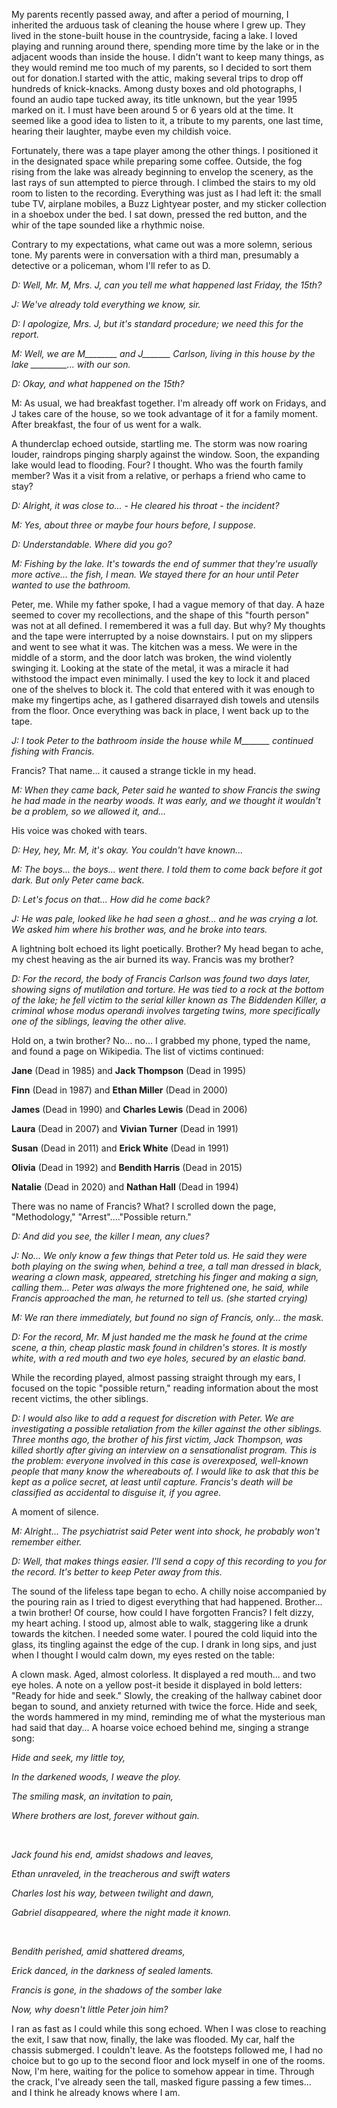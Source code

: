 My parents recently passed away, and after a period of mourning, I inherited the arduous task of cleaning the house where I grew up. They lived in the stone-built house in the countryside, facing a lake. I loved playing and running around there, spending more time by the lake or in the adjacent woods than inside the house. I didn't want to keep many things, as they would remind me too much of my parents, so I decided to sort them out for donation.I started with the attic, making several trips to drop off hundreds of knick-knacks. Among dusty boxes and old photographs, I found an audio tape tucked away, its title unknown, but the year 1995 marked on it. I must have been around 5 or 6 years old at the time. It seemed like a good idea to listen to it, a tribute to my parents, one last time, hearing their laughter, maybe even my childish voice.

Fortunately, there was a tape player among the other things. I positioned it in the designated space while preparing some coffee. Outside, the fog rising from the lake was already beginning to envelop the scenery, as the last rays of sun attempted to pierce through. I climbed the stairs to my old room to listen to the recording. Everything was just as I had left it: the small tube TV, airplane mobiles, a Buzz Lightyear poster, and my sticker collection in a shoebox under the bed. I sat down, pressed the red button, and the whir of the tape sounded like a rhythmic noise.

Contrary to my expectations, what came out was a more solemn, serious tone. My parents were in conversation with a third man, presumably a detective or a policeman, whom I'll refer to as D.

*D: Well, Mr. M, Mrs. J, can you tell me what happened last Friday, the 15th?*

*J: We've already told everything we know, sir.*

*D: I apologize, Mrs. J, but it's standard procedure; we need this for the report.*

*M: Well, we are M\_\_\_\_\_\_\_\_ and J\_\_\_\_\_\_\_ Carlson, living in this house by the lake \_\_\_\_\_\_\_\_\_... with our son.*

*D: Okay, and what happened on the 15th?*

M: As usual, we had breakfast together. I'm already off work on Fridays, and J takes care of the house, so we took advantage of it for a family moment. After breakfast, the four of us went for a walk.

A thunderclap echoed outside, startling me. The storm was now roaring louder, raindrops pinging sharply against the window. Soon, the expanding lake would lead to flooding. Four? I thought. Who was the fourth family member? Was it a visit from a relative, or perhaps a friend who came to stay?

*D: Alright, it was close to... - He cleared his throat - the incident?*

*M: Yes, about three or maybe four hours before, I suppose.*

*D: Understandable. Where did you go?*

*M: Fishing by the lake. It's towards the end of summer that they're usually more active... the fish, I mean. We stayed there for an hour until Peter wanted to use the bathroom.*

Peter, me. While my father spoke, I had a vague memory of that day. A haze seemed to cover my recollections, and the shape of this "fourth person" was not at all defined. I remembered it was a full day. But why? My thoughts and the tape were interrupted by a noise downstairs. I put on my slippers and went to see what it was. The kitchen was a mess. We were in the middle of a storm, and the door latch was broken, the wind violently swinging it. Looking at the state of the metal, it was a miracle it had withstood the impact even minimally. I used the key to lock it and placed one of the shelves to block it. The cold that entered with it was enough to make my fingertips ache, as I gathered disarrayed dish towels and utensils from the floor. Once everything was back in place, I went back up to the tape.

*J: I took Peter to the bathroom inside the house while M\_\_\_\_\_\_\_ continued fishing with Francis.*

Francis? That name... it caused a strange tickle in my head.

*M: When they came back, Peter said he wanted to show Francis the swing he had made in the nearby woods. It was early, and we thought it wouldn't be a problem, so we allowed it, and...*

His voice was choked with tears.

*D: Hey, hey, Mr. M, it's okay. You couldn't have known...*

*M: The boys... the boys... went there. I told them to come back before it got dark. But only Peter came back.*

*D: Let's focus on that... How did he come back?*

*J: He was pale, looked like he had seen a ghost... and he was crying a lot. We asked him where his brother was, and he broke into tears.*

A lightning bolt echoed its light poetically. Brother? My head began to ache, my chest heaving as the air burned its way. Francis was my brother?

*D: For the record, the body of Francis Carlson was found two days later, showing signs of mutilation and torture. He was tied to a rock at the bottom of the lake; he fell victim to the serial killer known as The Biddenden Killer, a criminal whose modus operandi involves targeting twins, more specifically one of the siblings, leaving the other alive.*

Hold on, a twin brother? No... no... I grabbed my phone, typed the name, and found a page on Wikipedia. The list of victims continued:

**Jane** (Dead in 1985) and **Jack Thompson** (Dead in 1995)

**Finn** (Dead in 1987) and **Ethan Miller** (Dead in 2000)

**James** (Dead in 1990) and **Charles Lewis** (Dead in 2006)

**Laura** (Dead in 2007) and **Vivian Turner** (Dead in 1991)

**Susan** (Dead in 2011) and **Erick White** (Dead in 1991)

**Olivia** (Dead in 1992) and **Bendith Harris** (Dead in 2015)

**Natalie** (Dead in 2020) and **Nathan Hall** (Dead in 1994)

There was no name of Francis? What? I scrolled down the page, "Methodology," "Arrest"...."Possible return."

*D: And did you see, the killer I mean, any clues?*

*J: No... We only know a few things that Peter told us. He said they were both playing on the swing when, behind a tree, a tall man dressed in black, wearing a clown mask, appeared, stretching his finger and making a sign, calling them... Peter was always the more frightened one, he said, while Francis approached the man, he returned to tell us. (she started crying)*

*M: We ran there immediately, but found no sign of Francis, only... the mask.*

*D: For the record, Mr. M just handed me the mask he found at the crime scene, a thin, cheap plastic mask found in children's stores. It is mostly white, with a red mouth and two eye holes, secured by an elastic band.*

While the recording played, almost passing straight through my ears, I focused on the topic "possible return," reading information about the most recent victims, the other siblings.

*D: I would also like to add a request for discretion with Peter. We are investigating a possible retaliation from the killer against the other siblings. Three months ago, the brother of his first victim, Jack Thompson, was killed shortly after giving an interview on a sensationalist program. This is the problem: everyone involved in this case is overexposed, well-known people that many know the whereabouts of. I would like to ask that this be kept as a police secret, at least until capture. Francis's death will be classified as accidental to disguise it, if you agree.*

A moment of silence.

*M: Alright... The psychiatrist said Peter went into shock, he probably won't remember either.*

*D: Well, that makes things easier. I'll send a copy of this recording to you for the record. It's better to keep Peter away from this.*

The sound of the lifeless tape began to echo. A chilly noise accompanied by the pouring rain as I tried to digest everything that had happened. Brother... a twin brother! Of course, how could I have forgotten Francis? I felt dizzy, my heart aching. I stood up, almost able to walk, staggering like a drunk towards the kitchen. I needed some water. I poured the cold liquid into the glass, its tingling against the edge of the cup. I drank in long sips, and just when I thought I would calm down, my eyes rested on the table:

A clown mask. Aged, almost colorless. It displayed a red mouth... and two eye holes. A note on a yellow post-it beside it displayed in bold letters: "Ready for hide and seek." Slowly, the creaking of the hallway cabinet door began to sound, and anxiety returned with twice the force. Hide and seek, the words hammered in my mind, reminding me of what the mysterious man had said that day... A hoarse voice echoed behind me, singing a strange song:

*Hide and seek, my little toy,*

*In the darkened woods, I weave the ploy.*

*The smiling mask, an invitation to pain,*

*Where brothers are lost, forever without gain.*

&#x200B;

*Jack found his end, amidst shadows and leaves,*

*Ethan unraveled, in the treacherous and swift waters*

*Charles lost his way, between twilight and dawn,*

*Gabriel disappeared, where the night made it known.*

&#x200B;

*Bendith perished, amid shattered dreams,*

*Erick danced, in the darkness of sealed laments.*

*Francis is gone, in the shadows of the somber lake*

*Now, why doesn't little Peter join him?*

I ran as fast as I could while this song echoed. When I was close to reaching the exit, I saw that now, finally, the lake was flooded. My car, half the chassis submerged. I couldn't leave. As the footsteps followed me, I had no choice but to go up to the second floor and lock myself in one of the rooms. Now, I'm here, waiting for the police to somehow appear in time. Through the crack, I've already seen the tall, masked figure passing a few times... and I think he already knows where I am.
